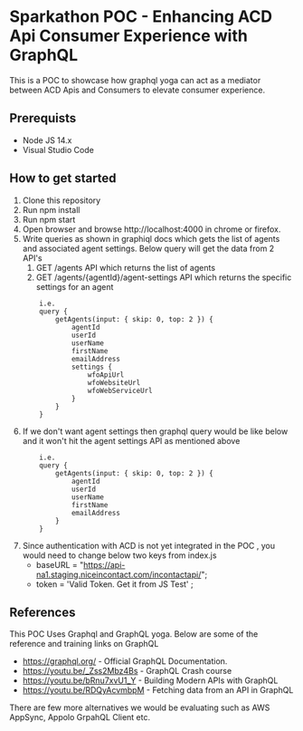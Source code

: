 # Sparkathon POC - Enhancing ACD Api Consumer Experience with GraphQL
This is a POC to showcase how graphql yoga can act as a mediator between ACD Apis and Consumers to elevate consumer experience.

## Prerequists 
* Node JS 14.x
* Visual Studio Code

## How to get started
1. Clone this repository 
2. Run npm install
3. Run npm start
4. Open browser and browse http://localhost:4000 in chrome or firefox.
5. Write queries as shown in graphiql docs which gets the list of agents and associated agent settings. Below query will get the data from 2 API's
    1. GET /agents API which returns the list of agents
    2. GET /agents/{agentId}/agent-settings API which returns the specific settings for an agent
    ``` 
        i.e. 
        query {
            getAgents(input: { skip: 0, top: 2 }) {
                agentId
                userId
                userName
                firstName
                emailAddress
                settings {
                    wfoApiUrl
                    wfoWebsiteUrl
                    wfoWebServiceUrl
                }
            }
        }

    ```
6. If we don't want agent settings then graphql query would be like below and it won't hit the agent settings API as mentioned above
    ``` 
        i.e. 
        query {
            getAgents(input: { skip: 0, top: 2 }) {
                agentId
                userId
                userName
                firstName
                emailAddress                
            }
        }

    ```
7. Since authentication with ACD is not yet integrated in the POC , you would need to change below two keys from index.js 
    - baseURL = "https://api-na1.staging.niceincontact.com/incontactapi/"; 
    - token = 'Valid Token. Get it from JS Test' ;


## References
This POC Uses Graphql and GraphQL yoga. Below are some of the reference and training links on GraphQL
* https://graphql.org/ - Official GraphQL Documentation.
* https://youtu.be/_Zss2Mbz4Bs - GraphQL Crash course
* https://youtu.be/bRnu7xvU1_Y - Building Modern APIs with GraphQL 
* https://youtu.be/RDQyAcvmbpM - Fetching data from an API in GraphQL 

There are few more alternatives we would be evaluating such as AWS AppSync, Appolo GrpahQL Client etc.
